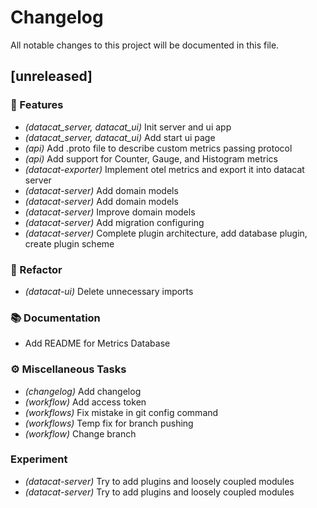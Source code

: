 # Changelog

All notable changes to this project will be documented in this file.

## [unreleased]

### 🚀 Features

- *(datacat_server, datacat_ui)* Init server and ui app
- *(datacat_server, datacat_ui)* Add start ui page
- *(api)* Add .proto file to describe custom metrics passing protocol
- *(api)* Add support for Counter, Gauge, and Histogram metrics
- *(datacat-exporter)* Implement otel metrics and export it into datacat server
- *(datacat-server)* Add domain models
- *(datacat-server)* Add domain models
- *(datacat-server)* Improve domain models
- *(datacat-server)* Add migration configuring
- *(datacat-server)* Complete plugin architecture, add database plugin, create plugin scheme

### 🚜 Refactor

- *(datacat-ui)* Delete unnecessary imports

### 📚 Documentation

- Add README for Metrics Database

### ⚙️ Miscellaneous Tasks

- *(changelog)* Add changelog
- *(workflow)* Add access token
- *(workflows)* Fix mistake in git config command
- *(workflows)* Temp fix for branch pushing
- *(workflow)* Change branch

### Experiment

- *(datacat-server)* Try to add plugins and loosely coupled modules
- *(datacat-server)* Try to add plugins and loosely coupled modules

<!-- generated by git-cliff -->
